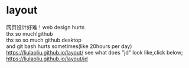 # layout<br/>
网页设计好难！web design hurts<br/>
thx so much!github <br/>
thx so so much github desktop <br/>
and git bash hurts sometimes(like 20hours per day)<br/>
https://liulaoliu.github.io/layout/
see what does "jd" look like,click below;<br/>
https://liulaoliu.github.io/layout/jd <br/>
